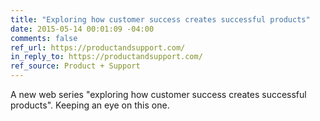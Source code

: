 ```yaml
---
title: "Exploring how customer success creates successful products"
date: 2015-05-14 00:01:09 -04:00
comments: false
ref_url: https://productandsupport.com/
in_reply_to: https://productandsupport.com/
ref_source: Product + Support
---
```


A new web series "exploring how customer success creates successful products". Keeping an eye on this one.